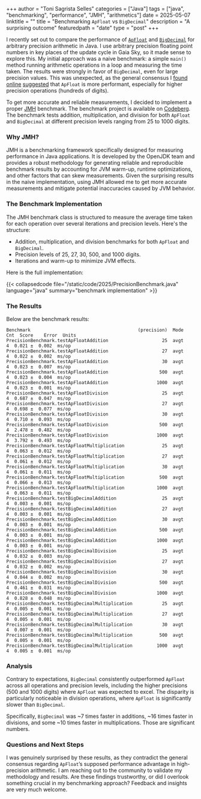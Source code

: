 +++
author = "Toni Sagrista Selles"
categories = ["Java"]
tags = ["java", "benchmarking", "performance", "JMH", "arithmetics"]
date = 2025-05-07
linktitle = ""
title = "Benchmarking `ApFloat` vs `BigDecimal`"
description = "A surprising outcome"
featuredpath = "date"
type = "post"
+++

I recently set out to compare the performance of [`ApFloat`](http://www.apfloat.org) and [`BigDecimal`](https://docs.oracle.com/en/java/javase/24/docs/api/java.base/java/math/BigDecimal.html) for arbitrary precision arithmetic in Java. I use arbitrary precision floating point numbers in key places of the update cycle in Gaia Sky, so it made sense to explore this. My initial approach was a naive benchmark: a simple `main()` method running arithmetic operations in a loop and measuring the time taken. The results were strongly in favor of `BigDecimal`, even for large precision values. This was unexpected, as the general consensus I [found](https://stackoverflow.com/questions/277309/java-floating-point-high-precision-library) [online](https://groups.google.com/g/javaposse/c/YDYDPbzxntc?pli=1) [suggested](http://www.apfloat.org/apfloat_java/) that `ApFloat` is more performant, especially for higher precision operations (hundreds of digits).

To get more accurate and reliable measurements, I decided to implement a proper [JMH](@ "Java Microbenchmark Harness") benchmark. The benchmark project is available on [Codeberg](https://codeberg.org/langurmonkey/java-arbitrary-precision-benchmark). The benchmark tests addition, multiplication, and division for both `ApFloat` and `BigDecimal` at different precision levels ranging from 25 to 1000 digits.

<!--more-->

### Why JMH?

JMH is a benchmarking framework specifically designed for measuring performance in Java applications. It is developed by the OpenJDK team and provides a robust methodology for generating reliable and reproducible benchmark results by accounting for JVM warm-up, runtime optimizations, and other factors that can skew measurements. Given the surprising results in the naive implementation, using JMH allowed me to get more accurate measurements and mitigate potential inaccuracies caused by JVM behavior.

### The Benchmark Implementation

The JMH benchmark class is structured to measure the average time taken for each operation over several iterations and precision levels. Here's the structure:
- Addition, multiplication, and division benchmarks for both `ApFloat` and `BigDecimal`.
- Precision levels of 25, 27, 30, 500, and 1000 digits.
- Iterations and warm-up to minimize JVM effects.

Here is the full implementation:

{{< collapsedcode file="/static/code/2025/PrecisionBenchmark.java" language="java" summary="benchmark implementation" >}}

### The Results

Below are the benchmark results:

```
Benchmark                                        (precision)  Mode  Cnt  Score    Error  Units
PrecisionBenchmark.testApFloatAddition                    25  avgt    4  0.021 ±  0.002  ms/op
PrecisionBenchmark.testApFloatAddition                    27  avgt    4  0.022 ±  0.002  ms/op
PrecisionBenchmark.testApFloatAddition                    30  avgt    4  0.023 ±  0.007  ms/op
PrecisionBenchmark.testApFloatAddition                   500  avgt    4  0.023 ±  0.004  ms/op
PrecisionBenchmark.testApFloatAddition                  1000  avgt    4  0.023 ±  0.001  ms/op
PrecisionBenchmark.testApFloatDivision                    25  avgt    4  0.687 ±  0.047  ms/op
PrecisionBenchmark.testApFloatDivision                    27  avgt    4  0.698 ±  0.077  ms/op
PrecisionBenchmark.testApFloatDivision                    30  avgt    4  0.710 ±  0.093  ms/op
PrecisionBenchmark.testApFloatDivision                   500  avgt    4  2.478 ±  0.482  ms/op
PrecisionBenchmark.testApFloatDivision                  1000  avgt    4  3.792 ±  0.493  ms/op
PrecisionBenchmark.testApFloatMultiplication              25  avgt    4  0.063 ±  0.012  ms/op
PrecisionBenchmark.testApFloatMultiplication              27  avgt    4  0.061 ±  0.012  ms/op
PrecisionBenchmark.testApFloatMultiplication              30  avgt    4  0.061 ±  0.011  ms/op
PrecisionBenchmark.testApFloatMultiplication             500  avgt    4  0.066 ±  0.013  ms/op
PrecisionBenchmark.testApFloatMultiplication            1000  avgt    4  0.063 ±  0.011  ms/op
PrecisionBenchmark.testBigDecimalAddition                 25  avgt    4  0.003 ±  0.001  ms/op
PrecisionBenchmark.testBigDecimalAddition                 27  avgt    4  0.003 ±  0.001  ms/op
PrecisionBenchmark.testBigDecimalAddition                 30  avgt    4  0.003 ±  0.001  ms/op
PrecisionBenchmark.testBigDecimalAddition                500  avgt    4  0.003 ±  0.001  ms/op
PrecisionBenchmark.testBigDecimalAddition               1000  avgt    4  0.003 ±  0.001  ms/op
PrecisionBenchmark.testBigDecimalDivision                 25  avgt    4  0.032 ±  0.003  ms/op
PrecisionBenchmark.testBigDecimalDivision                 27  avgt    4  0.032 ±  0.002  ms/op
PrecisionBenchmark.testBigDecimalDivision                 30  avgt    4  0.044 ±  0.002  ms/op
PrecisionBenchmark.testBigDecimalDivision                500  avgt    4  0.461 ±  0.031  ms/op
PrecisionBenchmark.testBigDecimalDivision               1000  avgt    4  0.828 ±  0.048  ms/op
PrecisionBenchmark.testBigDecimalMultiplication           25  avgt    4  0.005 ±  0.001  ms/op
PrecisionBenchmark.testBigDecimalMultiplication           27  avgt    4  0.005 ±  0.001  ms/op
PrecisionBenchmark.testBigDecimalMultiplication           30  avgt    4  0.007 ±  0.001  ms/op
PrecisionBenchmark.testBigDecimalMultiplication          500  avgt    4  0.005 ±  0.001  ms/op
PrecisionBenchmark.testBigDecimalMultiplication         1000  avgt    4  0.005 ±  0.001  ms/op
```

### Analysis

Contrary to expectations, `BigDecimal` consistently outperformed `ApFloat` across all operations and precision levels, including the higher precisions (500 and 1000 digits) where `ApFloat` was expected to excel. The disparity is particularly noticeable in division operations, where `ApFloat` is significantly slower than `BigDecimal`.

Specifically, `BigDecimal` was \~7 times faster in additions, \~16 times faster in divisions, and some \~10 times faster in multiplications. Those are significant numbers.

### Questions and Next Steps

I was genuinely surprised by these results, as they contradict the general consensus regarding `ApFloat`’s supposed performance advantage in high-precision arithmetic. I am reaching out to the community to validate my methodology and results. Are these findings trustworthy, or did I overlook something crucial in my benchmarking approach? Feedback and insights are very much welcome.
